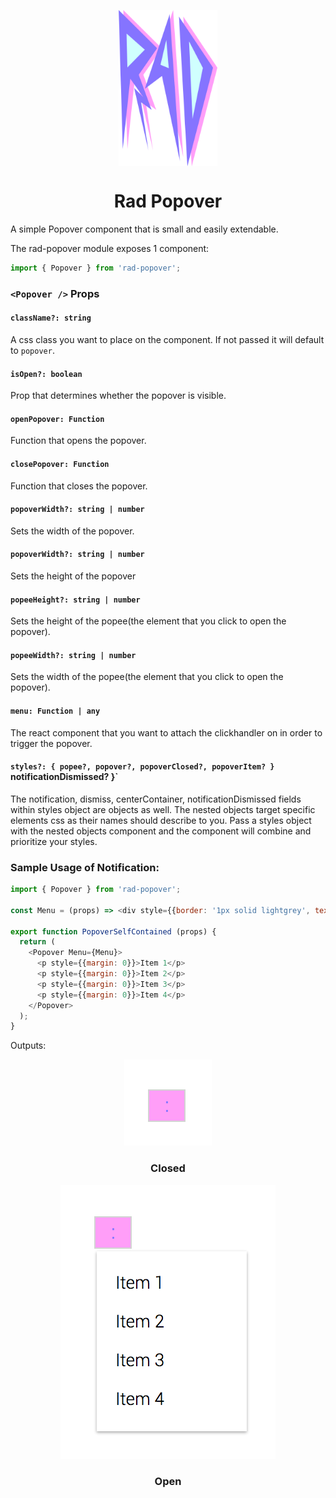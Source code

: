 <p align="center">
  <img align="center" src="./../../assets/RAD.png" height="250"/>
</p>
<h1 align="center">Rad Popover</h1>

A simple Popover component that is small and easily extendable.


The rad-popover module exposes 1 component:
```js
import { Popover } from 'rad-popover';
```
### `<Popover />` Props

#### `className?: string`
A css class you want to place on the component. If not passed it will
default to `popover`.

#### `isOpen?: boolean`
Prop that determines whether the popover is visible.

#### `openPopover: Function`
Function that opens the popover.

#### `closePopover: Function`
Function that closes the popover.

#### `popoverWidth?: string | number`
Sets the width of the popover.

#### `popoverWidth?: string | number`
Sets the height of the popover

#### `popeeHeight?: string | number`
Sets the height of the popee(the element that you click to open the popover).

#### `popeeWidth?: string | number`
Sets the width of the popee(the element that you click to open the popover).

#### `menu: Function | any`
The react component that you want to attach the clickhandler on in order to
trigger the popover.

#### `styles?: { popee?, popover?, popoverClosed?, popoverItem? }` notificationDismissed? }`
The notification, dismiss, centerContainer, notificationDismissed fields within styles
object are objects as well. The nested objects target specific elements css as
their names should describe to you. Pass a styles object with the nested objects
component and the component will combine and prioritize your styles.

### Sample Usage of Notification:
```js
import { Popover } from 'rad-popover';

const Menu = (props) => <div style={{border: '1px solid lightgrey', textAlign: 'center', color: '#8574FF', backgroundColor: '#FF9EF8'}}><p style={{margin: 0,}}>:</p></div>;

export function PopoverSelfContained (props) {
  return (
    <Popover Menu={Menu}>
      <p style={{margin: 0}}>Item 1</p>
      <p style={{margin: 0}}>Item 2</p>
      <p style={{margin: 0}}>Item 3</p>
      <p style={{margin: 0}}>Item 4</p>
    </Popover>
  );
}
```
Outputs:
<p style="display: flex; justify-content: space-around; align-items: center" align="center">
  <span>
    <img src="assets/closed.png"/>
  </span>
</p>
<h3 align="center">Closed</h3>


<p style="display: flex; justify-content: space-around; align-items: center" align="center">
  <span>
    <img src="assets/open.png"/>
  </span>
</p>
<h3 align="center">Open</h3>
